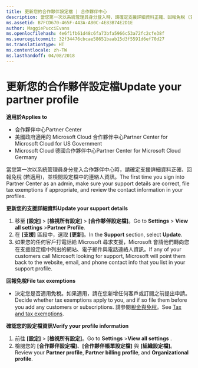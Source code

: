 ```yaml
---
title: 更新您的合作夥伴設定檔 | 合作夥伴中心
description: 當您第一次以系統管理員身分登入時，請確定支援詳細資料正確、回報免稅 (若適用)，並檢閱設定檔中的連絡人資訊。
ms.assetid: B7FCD670-465F-443A-A80C-4E83B74E2D1E
author: MaggiePucciEvans
ms.openlocfilehash: 4e6f1fb61d48c6fa73bfa5966c53a72fc2cfe38f
ms.sourcegitcommit: 32f34476cbcae58651baab15d3f5591d6ef70d27
ms.translationtype: HT
ms.contentlocale: zh-TW
ms.lasthandoff: 04/08/2018
---
```

# <a name="update-your-partner-profile"></a><span data-ttu-id="ee75b-103">更新您的合作夥伴設定檔</span><span class="sxs-lookup"><span data-stu-id="ee75b-103">Update your partner profile</span></span>

**<span data-ttu-id="ee75b-104">適用於</span><span class="sxs-lookup"><span data-stu-id="ee75b-104">Applies to</span></span>**

-  <span data-ttu-id="ee75b-105">合作夥伴中心</span><span class="sxs-lookup"><span data-stu-id="ee75b-105">Partner Center</span></span>
-  <span data-ttu-id="ee75b-106">美國政府適用的 Microsoft Cloud 合作夥伴中心</span><span class="sxs-lookup"><span data-stu-id="ee75b-106">Partner Center for Microsoft Cloud for US Government</span></span>
-  <span data-ttu-id="ee75b-107">Microsoft Cloud 德國合作夥伴中心</span><span class="sxs-lookup"><span data-stu-id="ee75b-107">Partner Center for Microsoft Cloud Germany</span></span>

<span data-ttu-id="ee75b-108">當您第一次以系統管理員身分登入合作夥伴中心時，請確定支援詳細資料正確、回報免稅 (若適用)，並檢閱設定檔中的連絡人資訊。</span><span class="sxs-lookup"><span data-stu-id="ee75b-108">The first time you sign into Partner Center as an admin, make sure your support details are correct, file tax exemptions if appropriate, and review the contact information in your profiles.</span></span>

**<span data-ttu-id="ee75b-109">更新您的支援詳細資料</span><span class="sxs-lookup"><span data-stu-id="ee75b-109">Update your support details</span></span>**

1.  <span data-ttu-id="ee75b-110">移至 **\[設定\]** &gt; **\[檢視所有設定\]** &gt; **\[合作夥伴設定檔\]**。</span><span class="sxs-lookup"><span data-stu-id="ee75b-110">Go to **Settings** &gt; **View all settings** &gt;**Partner Profile**.</span></span>
2.  <span data-ttu-id="ee75b-111">在 **\[支援\]** 區段中，選取 **\[更新\]**。</span><span class="sxs-lookup"><span data-stu-id="ee75b-111">In the **Support** section, select **Update**.</span></span>
3.  <span data-ttu-id="ee75b-112">如果您的任何客戶打電話給 Microsoft 尋求支援，Microsoft 會請他們轉向您在支援設定檔中列出的網站、電子郵件與電話連絡人資訊。</span><span class="sxs-lookup"><span data-stu-id="ee75b-112">If any of your customers call Microsoft looking for support, Microsoft will point them back to the website, email, and phone contact info that you list in your support profile.</span></span>

**<span data-ttu-id="ee75b-113">回報免稅</span><span class="sxs-lookup"><span data-stu-id="ee75b-113">File tax exemptions</span></span>**

-   <span data-ttu-id="ee75b-114">決定您是否適用免稅。如果適用，請在您新增任何客戶或訂閱之前提出申請。</span><span class="sxs-lookup"><span data-stu-id="ee75b-114">Decide whether tax exemptions apply to you, and if so file them before you add any customers or subscriptions.</span></span> <span data-ttu-id="ee75b-115">請參閱[稅金與免稅](tax-and-tax-exemptions.md)。</span><span class="sxs-lookup"><span data-stu-id="ee75b-115">See [Tax and tax exemptions](tax-and-tax-exemptions.md).</span></span>

**<span data-ttu-id="ee75b-116">確認您的設定檔資訊</span><span class="sxs-lookup"><span data-stu-id="ee75b-116">Verify your profile information</span></span>**

1.  <span data-ttu-id="ee75b-117">前往 **\[設定\]** &gt; **\[檢視所有設定\]**。</span><span class="sxs-lookup"><span data-stu-id="ee75b-117">Go to **Settings** &gt;**View all settings** .</span></span> 
2.  <span data-ttu-id="ee75b-118">檢閱您的 **\[合作夥伴設定檔\]**、**\[合作夥伴帳單設定檔\]** 與 **\[組織設定檔\]**。</span><span class="sxs-lookup"><span data-stu-id="ee75b-118">Review your **Partner profile**, **Partner billing profile**, and **Organizational profile**.</span></span>

 

 



